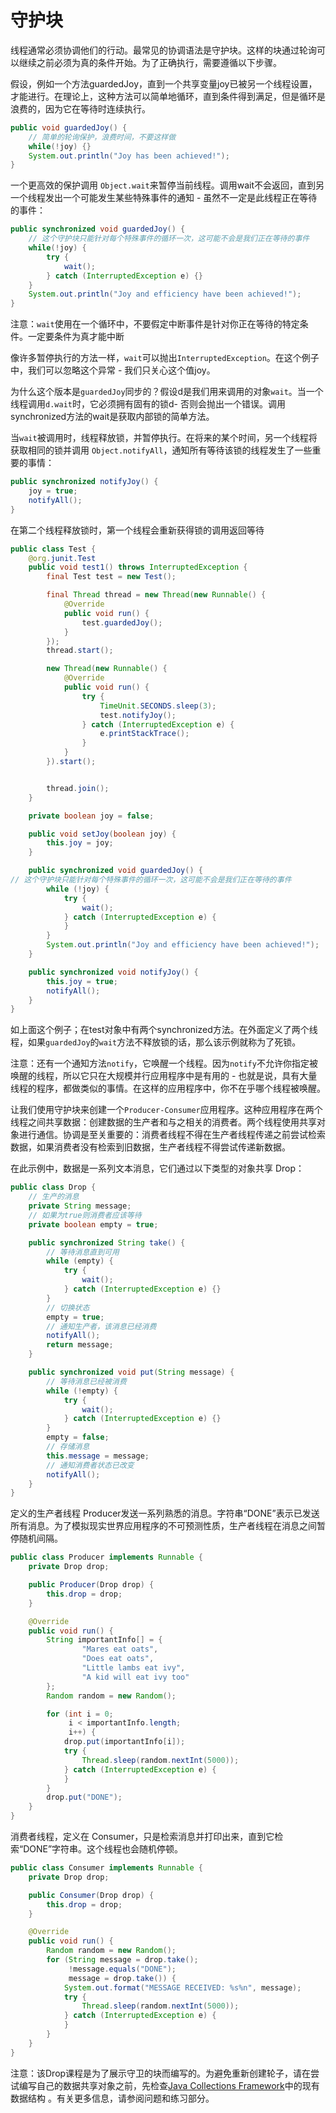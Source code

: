 # 守护块
线程通常必须协调他们的行动。最常见的协调语法是守护块。这样的块通过轮询可以继续之前必须为真的条件开始。为了正确执行，需要遵循以下步骤。

假设，例如一个方法guardedJoy，直到一个共享变量joy已被另一个线程设置，才能进行。在理论上，这种方法可以简单地循环，直到条件得到满足，但是循环是浪费的，因为它在等待时连续执行。

```java
public void guardedJoy() {
    // 简单的轮询保护，浪费时间，不要这样做
    while(!joy) {}
    System.out.println("Joy has been achieved!");
}
```

一个更高效的保护调用 `Object.wait`来暂停当前线程。调用wait不会返回，直到另一个线程发出一个可能发生某些特殊事件的通知 - 虽然不一定是此线程正在等待的事件：
```java
public synchronized void guardedJoy() {
    // 这个守护块只能针对每个特殊事件的循环一次，这可能不会是我们正在等待的事件
    while(!joy) {
        try {
            wait();
        } catch (InterruptedException e) {}
    }
    System.out.println("Joy and efficiency have been achieved!");
}
```

注意：`wait`使用在一个循环中，不要假定中断事件是针对你正在等待的特定条件。一定要条件为真才能中断

像许多暂停执行的方法一样，`wait`可以抛出`InterruptedException`。在这个例子中，我们可以忽略这个异常 - 我们只关心这个值joy。

为什么这个版本是`guardedJoy`同步的？假设d是我们用来调用的对象`wait`。当一个线程调用`d.wait`时，它必须拥有固有的锁d- 否则会抛出一个错误。调用synchronized方法的wait是获取内部锁的简单方法。

当`wait`被调用时，线程释放锁，并暂停执行。在将来的某个时间，另一个线程将获取相同的锁并调用 `Object.notifyAll`，通知所有等待该锁的线程发生了一些重要的事情：
```java
public synchronized notifyJoy() {
    joy = true;
    notifyAll();
}
```

在第二个线程释放锁时，第一个线程会重新获得锁的调用返回等待
```java
public class Test {
    @org.junit.Test
    public void test1() throws InterruptedException {
        final Test test = new Test();

        final Thread thread = new Thread(new Runnable() {
            @Override
            public void run() {
                test.guardedJoy();
            }
        });
        thread.start();

        new Thread(new Runnable() {
            @Override
            public void run() {
                try {
                    TimeUnit.SECONDS.sleep(3);
                    test.notifyJoy();
                } catch (InterruptedException e) {
                    e.printStackTrace();
                }
            }
        }).start();


        thread.join();
    }

    private boolean joy = false;

    public void setJoy(boolean joy) {
        this.joy = joy;
    }

    public synchronized void guardedJoy() {
// 这个守护块只能针对每个特殊事件的循环一次，这可能不会是我们正在等待的事件
        while (!joy) {
            try {
                wait();
            } catch (InterruptedException e) {
            }
        }
        System.out.println("Joy and efficiency have been achieved!");
    }

    public synchronized void notifyJoy() {
        this.joy = true;
        notifyAll();
    }
}
```
如上面这个例子；在test对象中有两个synchronized方法。在外面定义了两个线程，如果`guardedJoy`的`wait`方法不释放锁的话，那么该示例就称为了死锁。

注意：还有一个通知方法`notify`，它唤醒一个线程。因为`notify`不允许你指定被唤醒的线程，所以它只在大规模并行应用程序中是有用的 - 也就是说，具有大量线程的程序，都做类似的事情。在这样的应用程序中，你不在乎哪个线程被唤醒。

让我们使用守护块来创建一个`Producer-Consumer`应用程序。这种应用程序在两个线程之间共享数据：创建数据的生产者和与之相关的消费者。两个线程使用共享对象进行通信。协调是至关重要的：消费者线程不得在生产者线程传递之前尝试检索数据，如果消费者没有检索到旧数据，生产者线程不得尝试传递新数据。

在此示例中，数据是一系列文本消息，它们通过以下类型的对象共享 Drop：
```java
public class Drop {
    // 生产的消息
    private String message;
    // 如果为true则消费者应该等待
    private boolean empty = true;

    public synchronized String take() {
        // 等待消息直到可用
        while (empty) {
            try {
                wait();
            } catch (InterruptedException e) {}
        }
        // 切换状态
        empty = true;
        // 通知生产者，该消息已经消费
        notifyAll();
        return message;
    }

    public synchronized void put(String message) {
        // 等待消息已经被消费
        while (!empty) {
            try {
                wait();
            } catch (InterruptedException e) {}
        }
        empty = false;
        // 存储消息
        this.message = message;
        // 通知消费者状态已改变
        notifyAll();
    }
}
```

定义的生产者线程 Producer发送一系列熟悉的消息。字符串“DONE”表示已发送所有消息。为了模拟现实世界应用程序的不可预测性质，生产者线程在消息之间暂停随机间隔。

```java
public class Producer implements Runnable {
    private Drop drop;

    public Producer(Drop drop) {
        this.drop = drop;
    }

    @Override
    public void run() {
        String importantInfo[] = {
                "Mares eat oats",
                "Does eat oats",
                "Little lambs eat ivy",
                "A kid will eat ivy too"
        };
        Random random = new Random();

        for (int i = 0;
             i < importantInfo.length;
             i++) {
            drop.put(importantInfo[i]);
            try {
                Thread.sleep(random.nextInt(5000));
            } catch (InterruptedException e) {
            }
        }
        drop.put("DONE");
    }
}
```


消费者线程，定义在 Consumer，只是检索消息并打印出来，直到它检索“DONE”字符串。这个线程也会随机停顿。
```java
public class Consumer implements Runnable {
    private Drop drop;

    public Consumer(Drop drop) {
        this.drop = drop;
    }

    @Override
    public void run() {
        Random random = new Random();
        for (String message = drop.take();
             !message.equals("DONE");
             message = drop.take()) {
            System.out.format("MESSAGE RECEIVED: %s%n", message);
            try {
                Thread.sleep(random.nextInt(5000));
            } catch (InterruptedException e) {
            }
        }
    }
}
```

注意：该Drop课程是为了展示守卫的块而编写的。为避免重新创建轮子，请在尝试编写自己的数据共享对象之前，先检查[Java Collections Framework](//content/collections/README.md)中的现有数据结构 。有关更多信息，请参阅问题和练习部分。